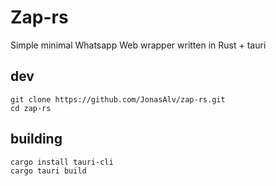 # Zap-rs

Simple minimal Whatsapp Web wrapper written in Rust + tauri

## dev

```
git clone https://github.com/JonasAlv/zap-rs.git
cd zap-rs
```
## building

```
cargo install tauri-cli
cargo tauri build
```
